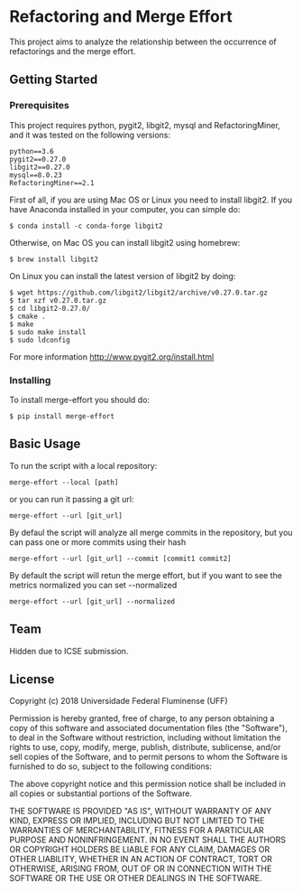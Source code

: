 # Refactoring and Merge Effort

This project aims to analyze the relationship between the occurrence of refactorings and the merge effort.

## Getting Started

### Prerequisites

This project requires python, pygit2, libgit2, mysql and RefactoringMiner, and it was tested on the following versions:

```
python==3.6
pygit2==0.27.0
libgit2==0.27.0
mysql==8.0.23
RefactoringMiner==2.1
```

First of all, if you are using Mac OS or Linux you need to install libgit2. If you have Anaconda installed in your computer, you can simple do:

```
$ conda install -c conda-forge libgit2
```

Otherwise, on Mac OS you can install libgit2 using homebrew:

```
$ brew install libgit2
```

On Linux you can install the latest version of libgit2 by doing:

```
$ wget https://github.com/libgit2/libgit2/archive/v0.27.0.tar.gz
$ tar xzf v0.27.0.tar.gz
$ cd libgit2-0.27.0/
$ cmake .
$ make
$ sudo make install
$ sudo ldconfig
```

For more information http://www.pygit2.org/install.html

### Installing

To install merge-effort you should do:

```
$ pip install merge-effort
```

## Basic Usage

To run the script with a local repository:

```
merge-effort --local [path]

```

or you can run it passing a git url:

```
merge-effort --url [git_url]

```

By defaul the script will analyze all merge commits in the repository, but you can pass one or more commits using their hash

```
merge-effort --url [git_url] --commit [commit1 commit2]

```

By default the script will retun the merge effort, but if you want to see the metrics normalized you can set --normalized

```
merge-effort --url [git_url] --normalized

```

## Team

Hidden due to ICSE submission.
<!-- * André Oliveira (UFF, Brazil)
* Leonardo Murta (UFF, Brazil)
* Alexandre Plastino (UFF, Brazil)
* Vânia Neves (UFF-Brasil)
* Ana Carla Bibiano (PUC-Rio)
* Alessandro Garcia (PUC-Rio) -->

<!-- ## Publications

* [MOURA, T.; MURTA, L. Uma técnica para a quantificação do esforço de merge. . In: VI WORKSHOP ON SOFTWARE VISUALIZATION, EVOLUTION AND MAINTENANCE. 2018](https://github.com/gems-uff/merge-effort/blob/master/docs/VEM_2018.pdf) -->

## License

Copyright (c) 2018 Universidade Federal Fluminense (UFF)

Permission is hereby granted, free of charge, to any person obtaining a copy of this software and associated documentation files (the "Software"), to deal in the Software without restriction, including without limitation the rights to use, copy, modify, merge, publish, distribute, sublicense, and/or sell copies of the Software, and to permit persons to whom the Software is furnished to do so, subject to the following conditions:

The above copyright notice and this permission notice shall be included in all copies or substantial portions of the Software.

THE SOFTWARE IS PROVIDED "AS IS", WITHOUT WARRANTY OF ANY KIND, EXPRESS OR IMPLIED, INCLUDING BUT NOT LIMITED TO THE WARRANTIES OF MERCHANTABILITY, FITNESS FOR A PARTICULAR PURPOSE AND NONINFRINGEMENT. IN NO EVENT SHALL THE AUTHORS OR COPYRIGHT HOLDERS BE LIABLE FOR ANY CLAIM, DAMAGES OR OTHER LIABILITY, WHETHER IN AN ACTION OF CONTRACT, TORT OR OTHERWISE, ARISING FROM, OUT OF OR IN CONNECTION WITH THE SOFTWARE OR THE USE OR OTHER DEALINGS IN THE SOFTWARE.
